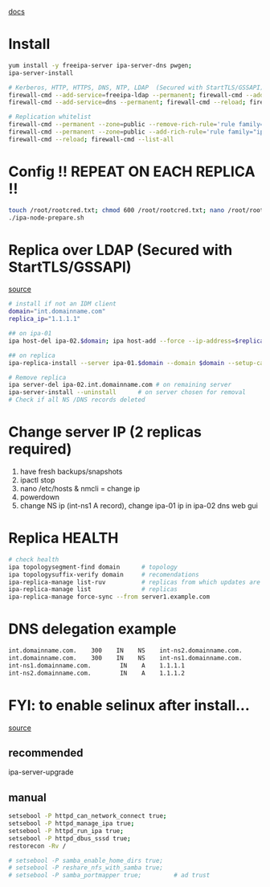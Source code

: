 [docs](https://access.redhat.com/documentation/en-us/red_hat_enterprise_linux/7/html/linux_domain_identity_authentication_and_policy_guide/user-authentication#changing-pwds)

# Install
```bash
yum install -y freeipa-server ipa-server-dns pwgen;
ipa-server-install

# Kerberos, HTTP, HTTPS, DNS, NTP, LDAP  (Secured with StartTLS/GSSAPI), LDAPS
firewall-cmd --add-service=freeipa-ldap --permanent; firewall-cmd --add-service=freeipa-ldaps --permanent; firewall-cmd --reload; firewall-cmd --list-all
firewall-cmd --add-service=dns --permanent; firewall-cmd --reload; firewall-cmd --list-all

# Replication whitelist
firewall-cmd --permanent --zone=public --remove-rich-rule='rule family="ipv4" source address="1.1.1.1/32" port protocol="tcp" port="389" accept'
firewall-cmd --permanent --zone=public --add-rich-rule='rule family="ipv4" source address="1.1.1.2/32" port protocol="tcp" port="389" accept'
firewall-cmd --reload; firewall-cmd --list-all

```

# Config !! REPEAT ON EACH REPLICA !!
```bash
touch /root/rootcred.txt; chmod 600 /root/rootcred.txt; nano /root/rootcred.txt; truncate -s -1 /root/rootcred.txt;
./ipa-node-prepare.sh

```

# Replica over LDAP (Secured with StartTLS/GSSAPI)
[source](https://access.redhat.com/documentation/en-us/red_hat_enterprise_linux/7/html/linux_domain_identity_authentication_and_policy_guide/install-replica)

```bash
# install if not an IDM client
domain="int.domainname.com"
replica_ip="1.1.1.1"

## on ipa-01
ipa host-del ipa-02.$domain; ipa host-add --force --ip-address=$replica_ip ipa-02.$domain --random; ipa hostgroup-add-member ipaservers --hosts ipa-02.$domain

## on replica
ipa-replica-install --server ipa-01.$domain --domain $domain --setup-ca --setup-dns --forwarder=8.8.8.8 --password 'INSERT_PASSWORD' --skip-conncheck

# Remove replica
ipa server-del ipa-02.int.domainname.com # on remaining server
ipa-server-install --uninstall      # on server chosen for removal
# Check if all NS /DNS records deleted
```

# Change server IP (2 replicas required)
1. have fresh backups/snapshots
2. ipactl stop
3. nano /etc/hosts & nmcli  = change ip
4. powerdown
5. change NS ip (int-ns1 A record), change ipa-01 ip in ipa-02 dns web gui


# Replica HEALTH
```bash
# check health
ipa topologysegment-find domain      # topology
ipa topologysuffix-verify domain     # recomendations
ipa-replica-manage list-ruv          # replicas from which updates are awaited
ipa-replica-manage list              # replicas
ipa-replica-manage force-sync --from server1.example.com

```

# DNS delegation example
```bash
int.domainname.com.    300    IN    NS    int-ns2.domainname.com.
int.domainname.com.    300    IN    NS    int-ns1.domainname.com.
int-ns1.domainname.com.        IN    A    1.1.1.1
int-ns2.domainname.com.        IN    A    1.1.1.2

```

# FYI: to enable selinux after install...
[source](https://bugzilla.redhat.com/show_bug.cgi?id=1436040)

## recommended
ipa-server-upgrade

## manual
```bash
setsebool -P httpd_can_network_connect true;
setsebool -P httpd_manage_ipa true;
setsebool -P httpd_run_ipa true;
setsebool -P httpd_dbus_sssd true;
restorecon -Rv /

# setsebool -P samba_enable_home_dirs true;
# setsebool -P reshare_nfs_with_samba true;
# setsebool -P samba_portmapper true;         # ad trust
```
